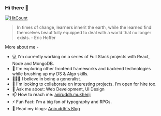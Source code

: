 ### Hi there 👋

[![HitCount](http://hits.dwyl.com/aniruddh-mukherjee/aniruddh-mukherjee.svg)](http://hits.dwyl.com/aniruddh-mukherjee/aniruddh-mukherjee)

> In times of change, learners inherit the earth, while the learned find themselves beautifully equipped to deal with a world that no longer exists. - Eric Hoffer


More about me - 

- 💻 I'm currently working on a series of Full Stack projects with React, Node and MongoDB.
- 📒 I'm exploring other frontend frameworks and backend technologies while brushing up my DS & Algo skills.
- 👨🏻‍🦱 I believe in being a generalist.
- 💼 I'm looking to collaborate on interesting projects. I'm open for hire too.
- 💬 Ask me about: Web Development, UI Design
- 📫 How to reach me: [aniruddh.mukherji](https://www.instagram.com/aniruddh.mukherji/)
- ⚡ Fun Fact: I'm a big fan of typography and RPGs.
- 📄 Read my blogs: [Aniruddh's Blog](https://www.aniruddh.hashnode.dev)
